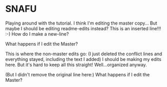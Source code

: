 # SNAFU
Playing around with the tutorial.
I think I'm editing the master copy...
But maybe I should be editing readme-edits instead?
This is an inserted line!!!  :-)
How do I make a new-line?

What happens if I edit the Master?

This is where the non-master edits go:
(I just deleted the conflict lines and everything stayed, including the text I added)
I should be making my edits here.
But it's hard to keep all this straight!
Well...organized anyway.

(But I didn't remove the original line here:)
What happens if I edit the Master?

